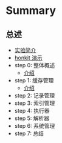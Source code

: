 # Summary

## 总述
* [实验简介](README.md)
* [honkit 演示](honkit.md)
* step 0: 整体概述
    * [介绍](chapter-0/intro.md)
* step 1: 缓存管理
    * [介绍](chapter-1/intro.md)
* step 2: 记录管理
* step 3: 索引管理
* step 4: 执行器
* step 5: 解析器
* step 6: 系统管理
* step 7: 总结

